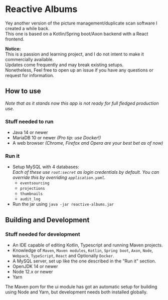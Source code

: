 # Reactive Albums
Yey another version of the picture management/duplicate scan software I created a while back.  
This one is based on a Kotlin/Spring boot/Axon backend with a React frontend.

__Notice:__  
This is a passion and learning project, and I do not intent to make it commercially available.  
Updates come frequently and may break existing setups.  
Nonetheless, Feel free to open up an issue if you have any questions or request for information.

## How to use
_Note that as it stands now this app is not ready for full fledged production use._

### Stuff needed to run
* Java 14 or newer
* MariaDB 10 or newer _(Pro tip: use Docker!)_
* A web browser _(Chrome, Firefox and Opera are your best bet as of now)_

### Run it
* Setup MySQL with 4 databases:  
_Each of these use `root:secret` as login credentials by default. You can override this by overriding `application.yaml`._
  * `eventsourcing`
  * `projections`
  * `thumbnails`
  * `audit_log`
* Run the jar using `java -jar reactive-albums.jar`

## Building and Development

### Stuff needed for development
* An IDE capable of editing Kotlin, Typescript and running Maven projects.
* Knowledge of `Maven`, `Maven modules`, `Kotlin`, `Spring boot`, `Axon`, `Node`, `Webpack`, `TypeScript`, `React` and Optionally `Docker`.
* A MySQL server, set up like the one described in the "Run it" section.
* OpenJDK 14 or newer
* Node 12.x or newer
* Yarn

The Maven pom for the ui module has got an automatic setup for building using Node and Yarn, but development needs both installed globally.
